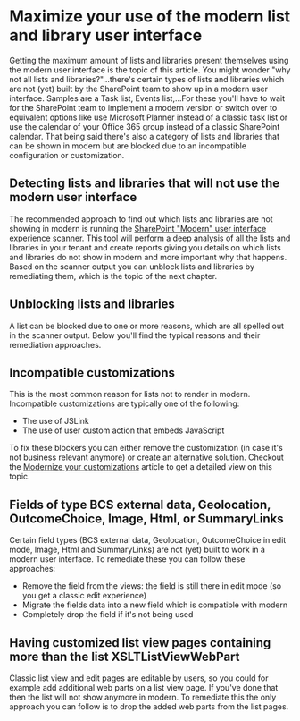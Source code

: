 # Maximize your use of the modern list and library user interface

Getting the maximum amount of lists and libraries present themselves using the modern user interface is the topic of this article. You might wonder "why not all lists and libraries?"...there's certain types of lists and libraries which are not (yet) built by the SharePoint team to show up in a modern user interface. Samples are a Task list, Events list,...For these you'll have to wait for the SharePoint team to implement a modern version or switch over to equivalent options like use Microsoft Planner instead of a classic task list or use the calendar of your Office 365 group instead of a classic SharePoint calendar. That being said there's also a category of lists and libraries that can be shown in modern but are blocked due to an incompatible configuration or customization.

## Detecting lists and libraries that will not use the modern user interface

The recommended approach to find out which lists and libraries are not showing in modern is running the [SharePoint "Modern" user interface experience scanner](https://github.com/SharePoint/PnP-Tools/tree/master/Solutions/SharePoint.UIExperience.Scanner). This tool will perform a deep analysis of all the lists and libraries in your tenant and create reports giving you details on which lists and libraries do not show in modern and more important why that happens. Based on the scanner output you can unblock lists and libraries by remediating them, which is the topic of the next chapter.

## Unblocking lists and libraries

A list can be blocked due to one or more reasons, which are all spelled out in the scanner output. Below you'll find the typical reasons and their remediation approaches.

## Incompatible customizations

This is the most common reason for lists not to render in modern. Incompatible customizations are typically one of the following:

- The use of JSLink
- The use of user custom action that embeds JavaScript

To fix these blockers you can either remove the customization (in case it's not business relevant anymore) or create an alternative solution. Checkout the [Modernize your customizations](modernize-customizations.md) article to get a detailed view on this topic.

## Fields of type BCS external data, Geolocation, OutcomeChoice, Image, Html, or SummaryLinks

Certain field types (BCS external data, Geolocation, OutcomeChoice in edit mode, Image, Html and SummaryLinks) are not (yet) built to work in a modern user interface. To remediate these you can follow these approaches:

- Remove the field from the views: the field is still there in edit mode (so you get a classic edit experience)
- Migrate the fields data into a new field which is compatible with modern
- Completely drop the field if it's not being used

## Having customized list view pages containing more than the list XSLTListViewWebPart

Classic list view and edit pages are editable by users, so you could for example add additional web parts on a list view page. If you've done that then the list will not show anymore in modern. To remediate this the only approach you can follow is to drop the added web parts from the list pages.